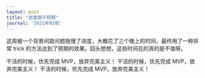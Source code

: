 ```yaml
---
layout: post
title: "进度慢于预期"
journal: '2021年03周'
---
```


这周被一个背景间距问题拖慢了进度，大概花了三个晚上的时间，最终用了一种非常 trick 的方法达到了预期的效果。回头想想，这些时间花的真的是不值呀。

干活的时候，优先完成 MVP，放弃完美主义！
干活的时候，优先完成 MVP，放弃完美主义！
干活的时候，优先完成 MVP，放弃完美主义！
